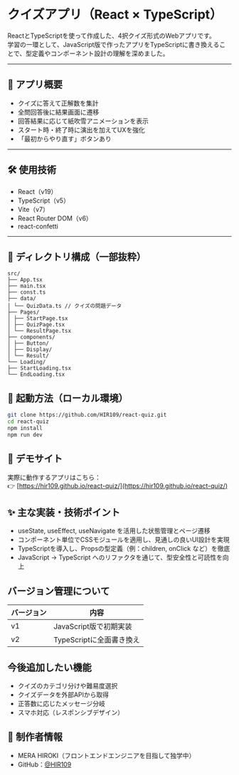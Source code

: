 # クイズアプリ（React × TypeScript）

ReactとTypeScriptを使って作成した、4択クイズ形式のWebアプリです。  
学習の一環として、JavaScript版で作ったアプリをTypeScriptに書き換えることで、型定義やコンポーネント設計の理解を深めました。

---

## 🔎 アプリ概要

- クイズに答えて正解数を集計
- 全問回答後に結果画面に遷移
- 回答結果に応じて紙吹雪アニメーションを表示
- スタート時・終了時に演出を加えてUXを強化
- 「最初からやり直す」ボタンあり

---

## 🛠 使用技術

- React（v19）
- TypeScript（v5）
- Vite（v7）
- React Router DOM（v6）
- react-confetti

---

## 📁 ディレクトリ構成（一部抜粋）
```plaintext
src/
├── App.tsx
├── main.tsx
├── const.ts
├── data/
│ └── QuizData.ts // クイズの問題データ
├── Pages/
│ ├── StartPage.tsx
│ ├── QuizPage.tsx
│ └── ResultPage.tsx
├── components/
│ ├── Button/
│ ├── Display/
│ └── Result/
└── Loading/
├── StartLoading.tsx
└── EndLoading.tsx
```


## 🚀 起動方法（ローカル環境）
```bash
git clone https://github.com/HIR109/react-quiz.git
cd react-quiz
npm install
npm run dev
```

## 🔗 デモサイト

実際に動作するアプリはこちら：  
👉 [https://hir109.github.io/react-quiz/](https://hir109.github.io/react-quiz/)

## ✨ 主な実装・技術ポイント
- useState, useEffect, useNavigate を活用した状態管理とページ遷移
- コンポーネント単位でCSSモジュールを適用し、見通しの良いUI設計を実現
- TypeScriptを導入し、Propsの型定義（例：children, onClick など）を徹底
- JavaScript → TypeScript へのリファクタを通じて、型安全性と可読性を向上


## バージョン管理について
| バージョン | 内容                |
| ----- | ----------------- |
| v1    | JavaScript版で初期実装  |
| v2    | TypeScriptに全面書き換え |


## 今後追加したい機能
- クイズのカテゴリ分けや難易度選択
- クイズデータを外部APIから取得
- 正答数に応じたメッセージ分岐
- スマホ対応（レスポンシブデザイン）

## 👤 制作者情報
- MERA HIROKI（フロントエンドエンジニアを目指して独学中）
- GitHub：[@HIR109](https://github.com/HIR109)
